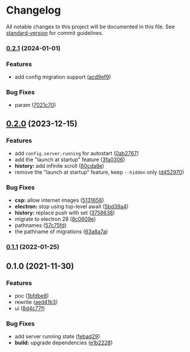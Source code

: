 # Changelog

All notable changes to this project will be documented in this file. See [standard-version](https://github.com/conventional-changelog/standard-version) for commit guidelines.

### [0.2.1](https://github.com/BlackGlory/notifier/compare/v0.2.0...v0.2.1) (2024-01-01)


### Features

* add config migration support ([acd9ef9](https://github.com/BlackGlory/notifier/commit/acd9ef90bd3913d1bc7a310de714ec7715e56ad0))


### Bug Fixes

* param ([7021c70](https://github.com/BlackGlory/notifier/commit/7021c7035c5e48f70292d3cf35890848b2147613))

## [0.2.0](https://github.com/BlackGlory/notifier/compare/v0.1.1...v0.2.0) (2023-12-15)


### Features

* add `config.server.running` for autostart ([0ab2767](https://github.com/BlackGlory/notifier/commit/0ab27672f3b941718123edf1a0f88566e5093f8e))
* add the "launch at startup" feature ([3fa0306](https://github.com/BlackGlory/notifier/commit/3fa03060f6bd6257257fa89a47a585edde957a7d))
* **history:** add infinite scroll ([60cda8e](https://github.com/BlackGlory/notifier/commit/60cda8e20efa78b99a107ee00140bd675b5cf668))
* remove the "launch at startup" feature, keep `--hidden` only ([d452970](https://github.com/BlackGlory/notifier/commit/d452970864883a71e7f0407cde0d1b5e429c0e48))


### Bug Fixes

* **csp:** allow internet images ([5131658](https://github.com/BlackGlory/notifier/commit/5131658bbe03a81ce6d9a66f722f20592b50f514))
* **electron:** stop using top-level await ([5bd39a4](https://github.com/BlackGlory/notifier/commit/5bd39a4aeb104ddb65887dc21ff5791b12c6e6e5))
* **history:** replace push with set ([3758638](https://github.com/BlackGlory/notifier/commit/3758638b7ed3cd897e53fa6dca09fc7e1e17a0a6))
* migrate to electron 28 ([8c0609e](https://github.com/BlackGlory/notifier/commit/8c0609e962788d536957d04de00a96277168dcfa))
* pathnames ([57c75fd](https://github.com/BlackGlory/notifier/commit/57c75fde34448d5a08d7486c998d8d10d35f7311))
* the pathname of migrations ([63a8a7a](https://github.com/BlackGlory/notifier/commit/63a8a7ac743fd279f3bd7babe3c3d1cfeced1f9b))

### [0.1.1](https://github.com/UniversalNotification/unotifier-desktop/compare/v0.1.0...v0.1.1) (2022-01-25)

## 0.1.0 (2021-11-30)


### Features

* poc ([1bfdbe8](https://github.com/UniversalNotification/unotifier-desktop/commit/1bfdbe87460593ef86451c54f897ef16ea79d4a6))
* rewrite ([aed41b3](https://github.com/UniversalNotification/unotifier-desktop/commit/aed41b3929471512205fd37f2e34d0ee130ec15d))
* ui ([8d4c77f](https://github.com/UniversalNotification/unotifier-desktop/commit/8d4c77ff70ea4f613cb4f683ef192fed6648ced1))


### Bug Fixes

* add server running state ([febad29](https://github.com/UniversalNotification/unotifier-desktop/commit/febad293e89b16f18aa367e4c860b7534a7b6a05))
* **build:** upgrade dependencies ([e1b2228](https://github.com/UniversalNotification/unotifier-desktop/commit/e1b222899095e811766891529088acead7b047d8))
